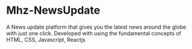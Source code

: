 # Mhz-NewsUpdate
A News update platform that gives you the latest news around the globe with just one click. Developed with using the fundamental concepts of HTML, CSS, Javascript, Reactjs
